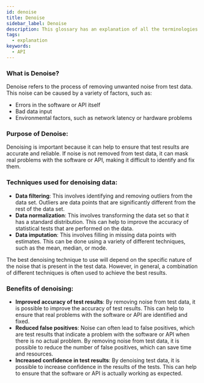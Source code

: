 ```yaml
---
id: denoise
title: Denoise
sidebar_label: Denoise
description: This glossary has an explanation of all the terminologies that beginners find difficult to understand at first glance.
tags:
  - explanation
keywords:
  - API
---
```



### What is Denoise?

Denoise refers to the process of removing unwanted noise from test data. This noise can be caused by a variety of factors, such as:

- Errors in the software or API itself
- Bad data input
- Environmental factors, such as network latency or hardware problems

### Purpose of Denoise:

Denoising is important because it can help to ensure that test results are accurate and reliable. If noise is not removed from test data, it can mask real problems with the software or API, making it difficult to identify and fix them.

### Techniques used for denoising data:

- **Data filtering**: This involves identifying and removing outliers from the data set. Outliers are data points that are significantly different from the rest of the data set.
- **Data normalization**: This involves transforming the data set so that it has a standard distribution. This can help to improve the accuracy of statistical tests that are performed on the data.
- **Data imputation**: This involves filling in missing data points with estimates. This can be done using a variety of different techniques, such as the mean, median, or mode.

The best denoising technique to use will depend on the specific nature of the noise that is present in the test data. However, in general, a combination of different techniques is often used to achieve the best results.

### Benefits of denoising:

- **Improved accuracy of test results**: By removing noise from test data, it is possible to improve the accuracy of test results. This can help to ensure that real problems with the software or API are identified and fixed.
- **Reduced false positives**: Noise can often lead to false positives, which are test results that indicate a problem with the software or API when there is no actual problem. By removing noise from test data, it is possible to reduce the number of false positives, which can save time and resources.
- **Increased confidence in test results**: By denoising test data, it is possible to increase confidence in the results of the tests. This can help to ensure that the software or API is actually working as expected.
